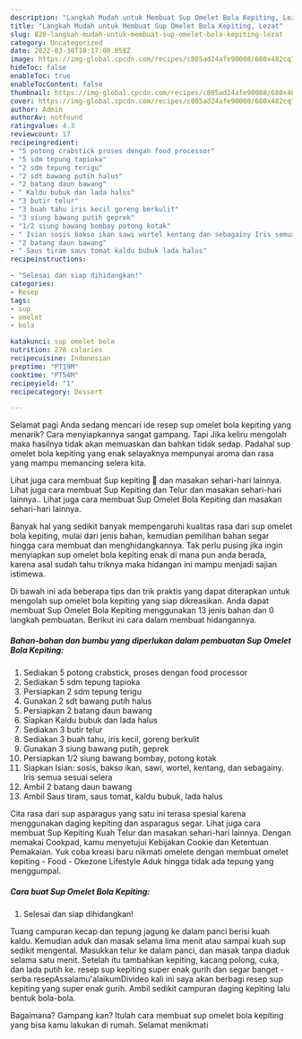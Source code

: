 ```yaml
---
description: "Langkah Mudah untuk Membuat Sup Omelet Bola Kepiting, Lezat"
title: "Langkah Mudah untuk Membuat Sup Omelet Bola Kepiting, Lezat"
slug: 820-langkah-mudah-untuk-membuat-sup-omelet-bola-kepiting-lezat
category: Uncategorized
date: 2022-03-30T10:17:00.058Z
image: https://img-global.cpcdn.com/recipes/c805ad24afe90008/680x482cq70/sup-omelet-bola-kepiting-foto-resep-utama.jpg
hideToc: false
enableToc: true
enableTocContent: false
thumbnail: https://img-global.cpcdn.com/recipes/c805ad24afe90008/680x482cq70/sup-omelet-bola-kepiting-foto-resep-utama.jpg
cover: https://img-global.cpcdn.com/recipes/c805ad24afe90008/680x482cq70/sup-omelet-bola-kepiting-foto-resep-utama.jpg
author: Admin
authorAv: notfound
ratingvalue: 4.3
reviewcount: 17
recipeingredient:
- "5 potong crabstick proses dengan food processor"
- "5 sdm tepung tapioka"
- "2 sdm tepung terigu"
- "2 sdt bawang putih halus"
- "2 batang daun bawang"
- " Kaldu bubuk dan lada halus"
- "3 butir telur"
- "3 buah tahu iris kecil goreng berkulit"
- "3 siung bawang putih geprek"
- "1/2 siung bawang bombay potong kotak"
- " Isian sosis bakso ikan sawi wortel kentang dan sebagainy Iris semua sesuai selera"
- "2 batang daun bawang"
- " Saus tiram saus tomat kaldu bubuk lada halus"
recipeinstructions:

- "Selesai dan siap dihidangkan!"
categories:
- Resep
tags:
- sup
- omelet
- bola

katakunci: sup omelet bola 
nutrition: 278 calories
recipecuisine: Indonesian
preptime: "PT19M"
cooktime: "PT54M"
recipeyield: "1"
recipecategory: Dessert

---
```



Selamat pagi Anda sedang mencari ide resep sup omelet bola kepiting yang menarik? Cara menyiapkannya sangat gampang. Tapi Jika keliru mengolah maka hasilnya tidak akan memuaskan dan bahkan tidak sedap. Padahal sup omelet bola kepiting yang enak selayaknya mempunyai aroma dan rasa yang mampu memancing selera kita.


Lihat juga cara membuat Sup kepiting 🦀 dan masakan sehari-hari lainnya. Lihat juga cara membuat Sup Kepiting dan Telur dan masakan sehari-hari lainnya.. Lihat juga cara membuat Sup Omelet Bola Kepiting dan masakan sehari-hari lainnya.

Banyak hal yang sedikit banyak mempengaruhi kualitas rasa dari sup omelet bola kepiting, mulai dari jenis bahan, kemudian pemilihan bahan segar hingga cara membuat dan menghidangkannya. Tak perlu pusing jika ingin menyiapkan sup omelet bola kepiting enak di mana pun anda berada, karena asal sudah tahu triknya maka hidangan ini mampu menjadi sajian istimewa.


Di bawah ini ada beberapa tips dan trik praktis yang dapat diterapkan untuk mengolah sup omelet bola kepiting yang siap dikreasikan. Anda dapat membuat Sup Omelet Bola Kepiting menggunakan 13 jenis bahan dan 0 langkah pembuatan. Berikut ini cara dalam membuat hidangannya.

<!--inarticleads1-->

##### Bahan-bahan dan bumbu yang diperlukan dalam pembuatan Sup Omelet Bola Kepiting:

1. Sediakan 5 potong crabstick, proses dengan food processor
1. Sediakan 5 sdm tepung tapioka
1. Persiapkan 2 sdm tepung terigu
1. Gunakan 2 sdt bawang putih halus
1. Persiapkan 2 batang daun bawang
1. Siapkan  Kaldu bubuk dan lada halus
1. Sediakan 3 butir telur
1. Sediakan 3 buah tahu, iris kecil, goreng berkulit
1. Gunakan 3 siung bawang putih, geprek
1. Persiapkan 1/2 siung bawang bombay, potong kotak
1. Siapkan  Isian: sosis, bakso ikan, sawi, wortel, kentang, dan sebagainy. Iris semua sesuai selera
1. Ambil 2 batang daun bawang
1. Ambil  Saus tiram, saus tomat, kaldu bubuk, lada halus


Cita rasa dari sup asparagus yang satu ini terasa spesial karena menggunakan daging kepiting dan asparagus segar. Lihat juga cara membuat Sup Kepiting Kuah Telur dan masakan sehari-hari lainnya. Dengan memakai Cookpad, kamu menyetujui Kebijakan Cookie dan Ketentuan Pemakaian. Yuk coba kreasi baru nikmati omelete dengan membuat omelet kepiting - Food - Okezone Lifestyle Aduk hingga tidak ada tepung yang menggumpal. 

<!--inarticleads2-->

##### Cara buat Sup Omelet Bola Kepiting:


1. Selesai dan siap dihidangkan!

Tuang campuran kecap dan tepung jagung ke dalam panci berisi kuah kaldu. Kemudian aduk dan masak selama lima menit atau sampai kuah sup sedikit mengental. Masukkan telur ke dalam panci, dan masak tanpa diaduk selama satu menit. Setelah itu tambahkan kepiting, kacang polong, cuka, dan lada putih ke. resep sup kepiting super enak gurih dan segar banget - serba resepAssalamu&#39;alaikumDivideo kali ini saya akan berbagi resep sup kepiting yang super enak gurih. Ambil sedikit campuran daging kepiting lalu bentuk bola-bola. 

Bagaimana? Gampang kan? Itulah cara membuat sup omelet bola kepiting yang bisa kamu lakukan di rumah. Selamat menikmati
